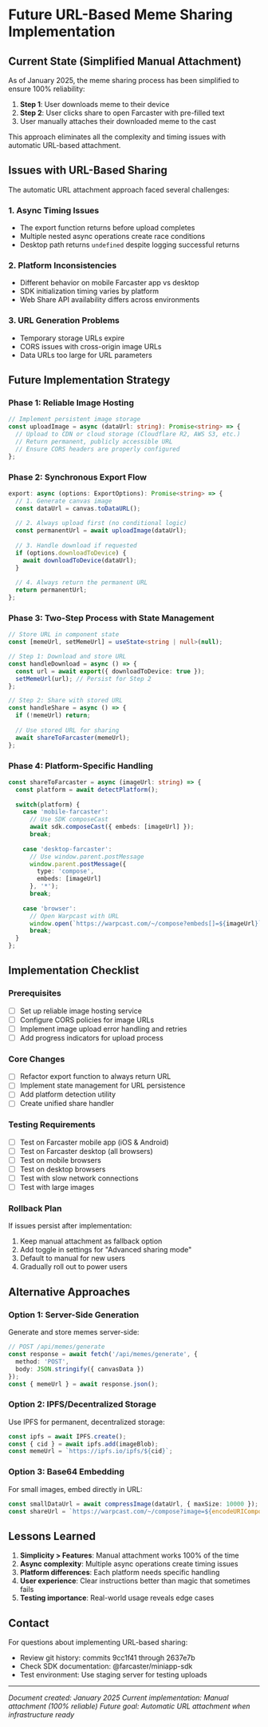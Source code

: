 # Future URL-Based Meme Sharing Implementation

## Current State (Simplified Manual Attachment)
As of January 2025, the meme sharing process has been simplified to ensure 100% reliability:
1. **Step 1**: User downloads meme to their device
2. **Step 2**: User clicks share to open Farcaster with pre-filled text
3. User manually attaches their downloaded meme to the cast

This approach eliminates all the complexity and timing issues with automatic URL-based attachment.

## Issues with URL-Based Sharing
The automatic URL attachment approach faced several challenges:

### 1. Async Timing Issues
- The export function returns before upload completes
- Multiple nested async operations create race conditions
- Desktop path returns `undefined` despite logging successful returns

### 2. Platform Inconsistencies
- Different behavior on mobile Farcaster app vs desktop
- SDK initialization timing varies by platform
- Web Share API availability differs across environments

### 3. URL Generation Problems
- Temporary storage URLs expire
- CORS issues with cross-origin image URLs
- Data URLs too large for URL parameters

## Future Implementation Strategy

### Phase 1: Reliable Image Hosting
```typescript
// Implement persistent image storage
const uploadImage = async (dataUrl: string): Promise<string> => {
  // Upload to CDN or cloud storage (Cloudflare R2, AWS S3, etc.)
  // Return permanent, publicly accessible URL
  // Ensure CORS headers are properly configured
};
```

### Phase 2: Synchronous Export Flow
```typescript
export: async (options: ExportOptions): Promise<string> => {
  // 1. Generate canvas image
  const dataUrl = canvas.toDataURL();
  
  // 2. Always upload first (no conditional logic)
  const permanentUrl = await uploadImage(dataUrl);
  
  // 3. Handle download if requested
  if (options.downloadToDevice) {
    await downloadToDevice(dataUrl);
  }
  
  // 4. Always return the permanent URL
  return permanentUrl;
};
```

### Phase 3: Two-Step Process with State Management
```typescript
// Store URL in component state
const [memeUrl, setMemeUrl] = useState<string | null>(null);

// Step 1: Download and store URL
const handleDownload = async () => {
  const url = await export({ downloadToDevice: true });
  setMemeUrl(url); // Persist for Step 2
};

// Step 2: Share with stored URL
const handleShare = async () => {
  if (!memeUrl) return;
  
  // Use stored URL for sharing
  await shareToFarcaster(memeUrl);
};
```

### Phase 4: Platform-Specific Handling
```typescript
const shareToFarcaster = async (imageUrl: string) => {
  const platform = await detectPlatform();
  
  switch(platform) {
    case 'mobile-farcaster':
      // Use SDK composeCast
      await sdk.composeCast({ embeds: [imageUrl] });
      break;
      
    case 'desktop-farcaster':
      // Use window.parent.postMessage
      window.parent.postMessage({ 
        type: 'compose', 
        embeds: [imageUrl] 
      }, '*');
      break;
      
    case 'browser':
      // Open Warpcast with URL
      window.open(`https://warpcast.com/~/compose?embeds[]=${imageUrl}`);
      break;
  }
};
```

## Implementation Checklist

### Prerequisites
- [ ] Set up reliable image hosting service
- [ ] Configure CORS policies for image URLs
- [ ] Implement image upload error handling and retries
- [ ] Add progress indicators for upload process

### Core Changes
- [ ] Refactor export function to always return URL
- [ ] Implement state management for URL persistence
- [ ] Add platform detection utility
- [ ] Create unified share handler

### Testing Requirements
- [ ] Test on Farcaster mobile app (iOS & Android)
- [ ] Test on Farcaster desktop (all browsers)
- [ ] Test on mobile browsers
- [ ] Test on desktop browsers
- [ ] Test with slow network connections
- [ ] Test with large images

### Rollback Plan
If issues persist after implementation:
1. Keep manual attachment as fallback option
2. Add toggle in settings for "Advanced sharing mode"
3. Default to manual for new users
4. Gradually roll out to power users

## Alternative Approaches

### Option 1: Server-Side Generation
Generate and store memes server-side:
```typescript
// POST /api/memes/generate
const response = await fetch('/api/memes/generate', {
  method: 'POST',
  body: JSON.stringify({ canvasData })
});
const { memeUrl } = await response.json();
```

### Option 2: IPFS/Decentralized Storage
Use IPFS for permanent, decentralized storage:
```typescript
const ipfs = await IPFS.create();
const { cid } = await ipfs.add(imageBlob);
const memeUrl = `https://ipfs.io/ipfs/${cid}`;
```

### Option 3: Base64 Embedding
For small images, embed directly in URL:
```typescript
const smallDataUrl = await compressImage(dataUrl, { maxSize: 10000 });
const shareUrl = `https://warpcast.com/~/compose?image=${encodeURIComponent(smallDataUrl)}`;
```

## Lessons Learned

1. **Simplicity > Features**: Manual attachment works 100% of the time
2. **Async complexity**: Multiple async operations create timing issues
3. **Platform differences**: Each platform needs specific handling
4. **User experience**: Clear instructions better than magic that sometimes fails
5. **Testing importance**: Real-world usage reveals edge cases

## Contact
For questions about implementing URL-based sharing:
- Review git history: commits 9cc1f41 through 2637e7b
- Check SDK documentation: @farcaster/miniapp-sdk
- Test environment: Use staging server for testing uploads

---
*Document created: January 2025*
*Current implementation: Manual attachment (100% reliable)*
*Future goal: Automatic URL attachment when infrastructure ready*